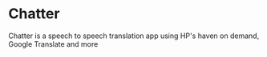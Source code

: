 # Chatter
Chatter is a speech to speech translation app using HP's haven on demand, Google Translate and more
